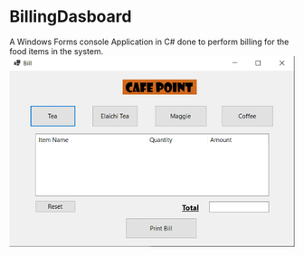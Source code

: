 # BillingDasboard
A Windows Forms console Application in C# done to perform billing for the food items in the system.
<img src="https://github.com/Ayushkhodankar/BillingDasboard/blob/master/cafe-point.png" alt="Result"></img>
